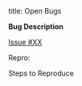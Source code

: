 <frontmatter>
title: Open Bugs
</frontmatter>

<div class="website-content">

**Bug Description**

<a href=LINK_TO_MARKBIND_ISSUE>Issue #XX</a>

Repro:

Steps to Reproduce

</div>
